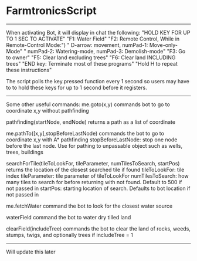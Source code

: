 # FarmtronicsScript
********************************************************************************************
When activating Bot, it will display in chat the following:
	"HOLD KEY FOR UP TO 1 SEC TO ACTIVATE"
	"F1: Water Field"
	"F2: Remote Control,  While in Remote-Control Mode:")
	"  D-arrow: movement, numPad-1: Move-only-Mode"
	"  numPad-2: Watering-mode,  numPad-3: Demolish-mode"
	"F3: Go to owner"
	"F5: Clear land excluding trees"
	"F6: Clear land INCLUDING trees"
	"END key: Terminate most of these programs"
	"Hold H to repeat these instructions"
	
The script polls the key.pressed function every 1 second so users may have to to hold these keys for up to 1 second before it registers.


********************************************************************************************
Some other useful commands:
me.goto(x,y) commands bot to go to coordinate x,y without pathfinding

pathfinding(startNode, endNode)  returns a path as a list of coordinate

me.pathTo([x,y],stopBeforeLastNode) commands the bot to go to coordinate x,y with A* pathfinding
	stopBeforeLastNode: stop one node before the last node. Use for pathing to unpassable object such as wells, trees, buildings

searchForTile(tileToLookFor, tileParameter, numTilesToSearch, startPos)  returns the location of the closest searched tile if found
	tileToLookFor: tile index
	tileParameter: tile parameter of tileToLookFor
	numTilesToSearch: how many tiles to search for before returning with not found. Default to 500 if not passed in
	startPos: starting location of search. Defaults to bot location if not passed in

me.fetchWater command the bot to look for the closest water source

waterField command the bot to water dry tilled land

clearField(includeTree) commands the bot to clear the land of rocks, weeds, stumps, twigs, and optionally trees if includeTree = 1


********************************************************************************************

Will update this later
